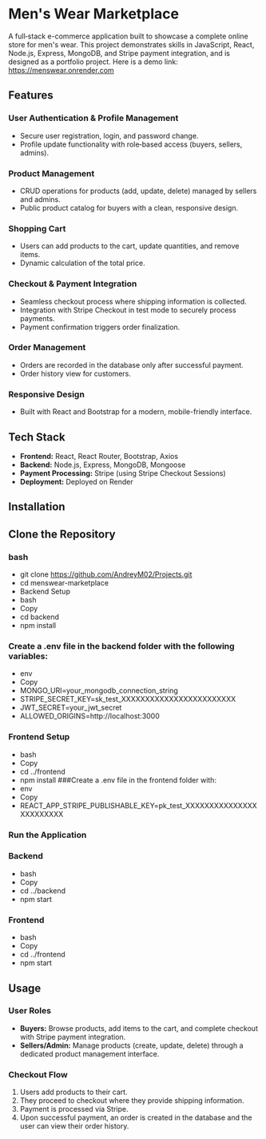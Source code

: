 # Men's Wear Marketplace

A full‑stack e-commerce application built to showcase a complete online store for men's wear. This project demonstrates skills in JavaScript, React, Node.js, Express, MongoDB, and Stripe payment integration, and is designed as a portfolio project.
Here is a demo link: https://menswear.onrender.com


## Features

### User Authentication & Profile Management
- Secure user registration, login, and password change.
- Profile update functionality with role‑based access (buyers, sellers, admins).

### Product Management
- CRUD operations for products (add, update, delete) managed by sellers and admins.
- Public product catalog for buyers with a clean, responsive design.

### Shopping Cart
- Users can add products to the cart, update quantities, and remove items.
- Dynamic calculation of the total price.

### Checkout & Payment Integration
- Seamless checkout process where shipping information is collected.
- Integration with Stripe Checkout in test mode to securely process payments.
- Payment confirmation triggers order finalization.

### Order Management
- Orders are recorded in the database only after successful payment.
- Order history view for customers.

### Responsive Design
- Built with React and Bootstrap for a modern, mobile-friendly interface.

## Tech Stack

- **Frontend:** React, React Router, Bootstrap, Axios
- **Backend:** Node.js, Express, MongoDB, Mongoose
- **Payment Processing:** Stripe (using Stripe Checkout Sessions)
- **Deployment:** Deployed on Render

## Installation

## Clone the Repository

### bash
- git clone https://github.com/AndreyM02/Projects.git
- cd menswear-marketplace
- Backend Setup
- bash
- Copy
- cd backend
- npm install
 ### Create a .env file in the backend folder with the following variables:
- env
- Copy
- MONGO_URI=your_mongodb_connection_string
- STRIPE_SECRET_KEY=sk_test_XXXXXXXXXXXXXXXXXXXXXXXX
- JWT_SECRET=your_jwt_secret
- ALLOWED_ORIGINS=http://localhost:3000
### Frontend Setup
- bash
- Copy
- cd ../frontend
- npm install
###Create a .env file in the frontend folder with:
- env
- Copy
- REACT_APP_STRIPE_PUBLISHABLE_KEY=pk_test_XXXXXXXXXXXXXXXXXXXXXXXX
### Run the Application
### Backend
- bash
- Copy
- cd ../backend
- npm start
### Frontend
- bash
- Copy
- cd ../frontend
- npm start

## Usage

### User Roles

- **Buyers:** Browse products, add items to the cart, and complete checkout with Stripe payment integration.
- **Sellers/Admin:** Manage products (create, update, delete) through a dedicated product management interface.

### Checkout Flow

1. Users add products to their cart.
2. They proceed to checkout where they provide shipping information.
3. Payment is processed via Stripe.
4. Upon successful payment, an order is created in the database and the user can view their order history.
